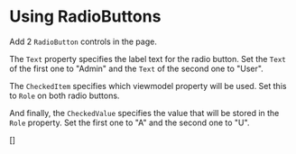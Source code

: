 ﻿Using RadioButtons
==================
Add 2 `RadioButton` controls in the page.

The `Text` property specifies the label text for the radio button. Set the `Text` of the first one to "Admin" and the `Text` of the second one to "User".

The `CheckedItem` specifies which viewmodel property will be used. Set this to `Role` on both radio buttons.

And finally, the `CheckedValue` specifies the value that will be stored in the `Role` property. Set the first one to "A" and the second one to "U".

[<sample Correct="../samples/UsingRadioButtonsCorrect.dothtml"
         Incorrect="../samples/UsingRadioButtonsIncorrect.dothtml"
         Validator="Lesson3Step5Validator" />]

